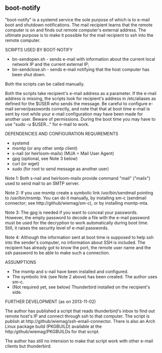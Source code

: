 boot-notify
-----------

"boot-notify" is a systemd service the sole purpose of which is to e-mail boot and shutdown notifications. The mail recipient learns that the remote computer is on and finds out remote computer's external address. The ultimate purpose is to make it possible for the mail recipient to ssh into the remote computer.


SCRIPTS USED BY BOOT-NOTIFY
- bn-sendopen.sh  -  sends e-mail with information about the current local network IP and the current external IP;
- bn-sendclose.sh -  sends e-mail notifying that the host computer has been shut down.

Both the scripts can be called manually.

Both the scripts take recipient's e-mail address as a parameter. If the e-mail address is missing, the scripts look for recipient's address in /etc/aliases as defined for the $USER who sends the message. 
Be careful to configure e-mail server/passwords correctly, and note that that at boot time e-mail is sent by root while your e-mail configuration may have been made for another user. Beware of permissions. During the boot time you may have to use "sudo -u $USER..." for e-mail to work.


DEPENDENCIES AND CONFIGURATION REQUIREMENTS
- systemd
- msmtp   (or any other smtp client)
- s-nail  (or heirloom-mailx) (MUA = Mail User Agent)
- gpg     (optional, see Note 3 below)
- curl    (or wget)
- sudo    (for root to send message as another user)

Note 1: Both s-nail and heirloom-mailx provide command "mail" ("mailx") used to send mail to an SMTP server.

Note 2: If you use msmtp create a symbolic link /usr/bin/sendmail pointing to /usr/bin/msmtp. You can do it manually, by installing sm-c (sendmail connector; see http://github/wiemag/sm-c), or by installing msmtp-mta.

Note 3: The gpg is needed if you want to conceal your passwords. However, the empty password to decode a file with the e-mail password must be used for the decryption to work automatically during boot time. Still, it raises the security level of e-mail passwords.

Note 4: Although the information sent at boot time is supposed to help ssh into the sender's computer, no information about SSH is included. The recipient has already got to know the port, the remote user name and the ssh password to be able to make such a connection.


ASSUMPTIONS
- The msmtp and s-nail have been installed and configured.
- The symbolic link (see Note 2 above) has been created. The author uses sm-c.
- (Not required yet, see below) Thunderbird installed on the recipient's side.


FURTHER DEVELOPMENT (as on 2013-11-02)

The author has published a script that reads thunderbird's inbox to find out remote host's IP and connect through ssh to that computer. The script is publish at http://github/wiemag/ssh-email-connector. There is also an Arch Linux package build (PKGBUILD) available at the http:/github/wiemag/PKGBUILDs for that script.

The author has still no intension to make that script work with other e-mail clients but thunderbird.
